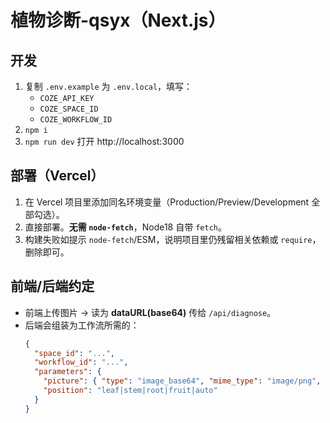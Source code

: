 # 植物诊断-qsyx（Next.js）

## 开发
1. 复制 `.env.example` 为 `.env.local`，填写：
   - `COZE_API_KEY`
   - `COZE_SPACE_ID`
   - `COZE_WORKFLOW_ID`
2. `npm i`
3. `npm run dev` 打开 http://localhost:3000

## 部署（Vercel）
1. 在 Vercel 项目里添加同名环境变量（Production/Preview/Development 全部勾选）。
2. 直接部署。**无需 `node-fetch`**，Node18 自带 `fetch`。
3. 构建失败如提示 `node-fetch`/ESM，说明项目里仍残留相关依赖或 `require`，删除即可。

## 前端/后端约定
- 前端上传图片 -> 读为 **dataURL(base64)** 传给 `/api/diagnose`。
- 后端会组装为工作流所需的：
  ```json
  {
    "space_id": "...",
    "workflow_id": "...",
    "parameters": {
      "picture": { "type": "image_base64", "mime_type": "image/png", "data": "..." },
      "position": "leaf|stem|root|fruit|auto"
    }
  }
